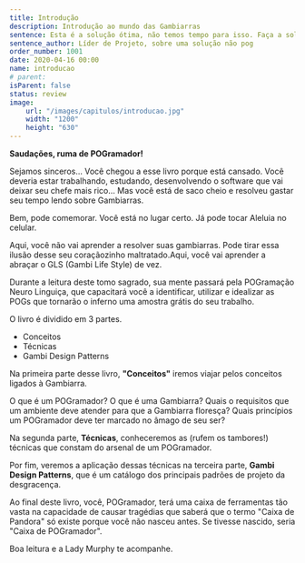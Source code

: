 ```yaml
---
title: Introdução
description: Introdução ao mundo das Gambiarras
sentence: Esta é a solução ótima, não temos tempo para isso. Faça a solução boa! O ótimo é inimigo do bom.
sentence_author: Líder de Projeto, sobre uma solução não pog
order_number: 1001
date: 2020-04-16 00:00
name: introducao
# parent:
isParent: false
status: review
image:
    url: "/images/capitulos/introducao.jpg"
    width: "1200"
    height: "630"
---
```


**Saudações, ruma de POGramador!**

Sejamos sinceros... Você chegou a esse livro porque está cansado. Você deveria estar trabalhando, estudando, desenvolvendo o software que vai deixar seu chefe mais rico... Mas você está de saco cheio e resolveu gastar seu tempo lendo sobre Gambiarras.

Bem, pode comemorar. Você está no lugar certo. Já pode tocar Aleluia no celular.

Aqui, você não vai aprender a resolver suas gambiarras. Pode tirar essa ilusão desse seu coraçãozinho maltratado.Aqui, você vai aprender a abraçar o GLS (Gambi Life Style) de vez.

Durante a leitura deste tomo sagrado, sua mente passará pela POGramação Neuro Linguiça, que capacitará você a identificar, utilizar e idealizar as POGs que tornarão o inferno uma amostra grátis do seu trabalho.

O livro é dividido em 3 partes.

- Conceitos
- Técnicas
- Gambi Design Patterns

Na primeira parte desse livro, **"Conceitos"** iremos viajar pelos conceitos ligados à Gambiarra.

O que é um POGramador? O que é uma Gambiarra? Quais o requisitos que um ambiente deve atender para que a Gambiarra floresça? Quais princípios um POGramador deve ter marcado no âmago de seu ser?

Na segunda parte, **Técnicas**, conheceremos as (rufem os tambores!) técnicas que constam do arsenal de um POGramador.

Por fim, veremos a aplicação dessas técnicas na terceira parte, **Gambi Design Patterns**, que é um catálogo dos principais padrões de projeto da desgracença.

Ao final deste livro, você, POGramador, terá uma caixa de ferramentas tão vasta na capacidade de causar tragédias que saberá que o termo "Caixa de Pandora" só existe porque você não nasceu antes. Se tivesse nascido, seria "Caixa de POGramador".

Boa leitura e a Lady Murphy te acompanhe.
